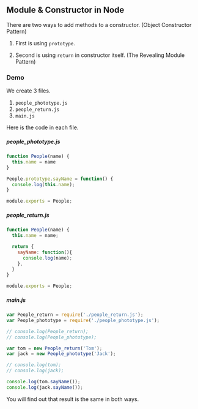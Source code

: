 ## Module & Constructor in Node

There are two ways to add methods to a constructor. (Object Constructor Pattern)

1. First is using `prototype`.

2. Second is using `return` in constructor itself. (The Revealing Module Pattern)

### Demo

We create 3 files.

1. `people_phototype.js`
2. `people_return.js`
3. `main.js`

Here is the code in each file.

##### people_phototype.js

```js
function People(name) {
  this.name = name
}

People.prototype.sayName = function() {
  console.log(this.name);
}

module.exports = People;
```

##### people_return.js

```js
function People(name) {
  this.name = name;

  return {
    sayName: function(){
      console.log(name);
    },
  }
}

module.exports = People;
```

##### main.js

```js
var People_return = require('./people_return.js');
var People_phototype = require('./people_phototype.js');

// console.log(People_return);
// console.log(People_phototype);

var tom = new People_return('Tom');
var jack = new People_phototype('Jack');

// console.log(tom);
// console.log(jack);

console.log(tom.sayName());
console.log(jack.sayName());
```

You will find out that result is the same in both ways.
